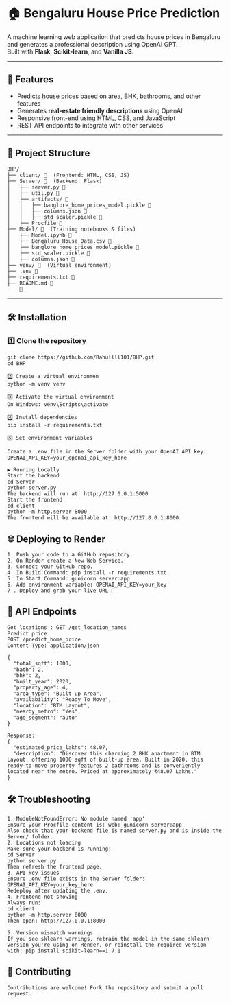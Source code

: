 # 🏠 Bengaluru House Price Prediction

A machine learning web application that predicts house prices in Bengaluru and generates a professional description using OpenAI GPT.  
Built with **Flask**, **Scikit-learn**, and **Vanilla JS**.

---

## 🚀 Features
- Predicts house prices based on area, BHK, bathrooms, and other features  
- Generates **real-estate friendly descriptions** using OpenAI  
- Responsive front-end using HTML, CSS, and JavaScript  
- REST API endpoints to integrate with other services  

---

## 📂 Project Structure
```
BHP/
├── client/ 📁  (Frontend: HTML, CSS, JS)
├── Server/ 📁  (Backend: Flask)
│   ├── server.py 📄
│   ├── util.py 📄
│   ├── artifacts/ 📁
│   │   ├── banglore_home_prices_model.pickle 📄
│   │   ├── columns.json 📄
│   │   ├── std_scaler.pickle 📄
│   ├── Procfile 📄
├── Model/ 📁  (Training notebooks & files)
│   ├── Model.ipynb 📄
│   ├── Bengaluru_House_Data.csv 📄
│   ├── banglore_home_prices_model.pickle 📄
│   ├── std_scaler.pickle 📄
│   ├── columns.json 📄
├── venv/ 📁  (Virtual environment)
├── .env 📄
├── requirements.txt 📄
├── README.md 📄
    📄
```


---

## 🛠 Installation

### 1️⃣ Clone the repository
```
git clone https://github.com/Rahullll101/BHP.git
cd BHP

2️⃣ Create a virtual environmen
python -m venv venv

3️⃣ Activate the virtual environment
On Windows: venv\Scripts\activate

4️⃣ Install dependencies
pip install -r requirements.txt

5️⃣ Set environment variables

Create a .env file in the Server folder with your OpenAI API key:
OPENAI_API_KEY=your_openai_api_key_here

▶ Running Locally
Start the backend
cd Server
python server.py
The backend will run at: http://127.0.0.1:5000
Start the frontend
cd client
python -m http.server 8000
The frontend will be available at: http://127.0.0.1:8000
```
## 🌐 Deploying to Render
```
1. Push your code to a GitHub repository.
2. On Render create a New Web Service.
3. Connect your GitHub repo.
4. In Build Command: pip install -r requirements.txt
5. In Start Command: gunicorn server:app
6. Add environment variable: OPENAI_API_KEY=your_key
7 . Deploy and grab your live URL 🚀
```

## 🧪 API Endpoints
```
Get locations : GET /get_location_names
Predict price
POST /predict_home_price
Content-Type: application/json

{
  "total_sqft": 1000,
  "bath": 2,
  "bhk": 2,
  "built_year": 2020,
  "property_age": 4,
  "area_type": "Built-up Area",
  "availability": "Ready To Move",
  "location": "BTM Layout",
  "nearby_metro": "Yes",
  "age_segment": "auto"
}

Response:
{
  "estimated_price_lakhs": 48.07,
  "description": "Discover this charming 2 BHK apartment in BTM Layout, offering 1000 sqft of built-up area. Built in 2020, this ready-to-move property features 2 bathrooms and is conveniently located near the metro. Priced at approximately ₹48.07 Lakhs."
}
```
## 🛠 Troubleshooting
```
1. ModuleNotFoundError: No module named 'app'
Ensure your Procfile content is: web: gunicorn server:app
Also check that your backend file is named server.py and is inside the Server/ folder.
2. Locations not loading
Make sure your backend is running:
cd Server
python server.py
Then refresh the frontend page.
3. API key issues
Ensure .env file exists in the Server folder:
OPENAI_API_KEY=your_key_here
Redeploy after updating the .env.
4. Frontend not showing
Always run:
cd client
python -m http.server 8000
Then open: http://127.0.0.1:8000

5. Version mismatch warnings
If you see sklearn warnings, retrain the model in the same sklearn version you're using on Render, or reinstall the required version with: pip install scikit-learn==1.7.1
```

## 🤝 Contributing
```
Contributions are welcome! Fork the repository and submit a pull request.
```
